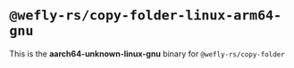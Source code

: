# `@wefly-rs/copy-folder-linux-arm64-gnu`

This is the **aarch64-unknown-linux-gnu** binary for `@wefly-rs/copy-folder`
